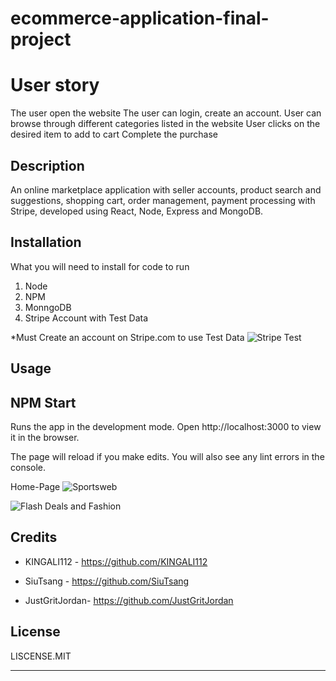 # ecommerce-application-final-project

# User story
The user open the website
The user can login, create an account.
User can browse through different categories listed in the website
User clicks on the desired item to add to cart
Complete the purchase


## Description

An online marketplace application with seller accounts, product search and suggestions, shopping cart, order management, 
payment processing with Stripe, developed using React, Node, Express and MongoDB.




## Installation

What you will need to install for code to run
1. Node
2. NPM
3. MonngoDB
4. Stripe Account with Test Data

*Must Create an account on Stripe.com to use Test Data
![Stripe Test](https://github.com/JustGritJordan/nutrition-journal/assets/111651316/f1f21a55-de77-459e-9f85-8f4fb1e0d41a)





## Usage
## NPM Start

Runs the app in the development mode.
Open http://localhost:3000 to view it in the browser.

The page will reload if you make edits.
You will also see any lint errors in the console.




Home-Page ![Sportsweb](https://github.com/JustGritJordan/nutrition-journal/assets/111651316/61346dcc-cef5-4540-aa47-8ae21dd2ae31)

  
  
  
![Flash Deals and Fashion](https://github.com/JustGritJordan/meals-a-day/assets/111651316/580e5719-1a6b-4d92-830c-610249be38a8)







## Credits

- KINGALI112 - https://github.com/KINGALI112

- SiuTsang - https://github.com/SiuTsang

- JustGritJordan- https://github.com/JustGritJordan

## License

LISCENSE.MIT

---


